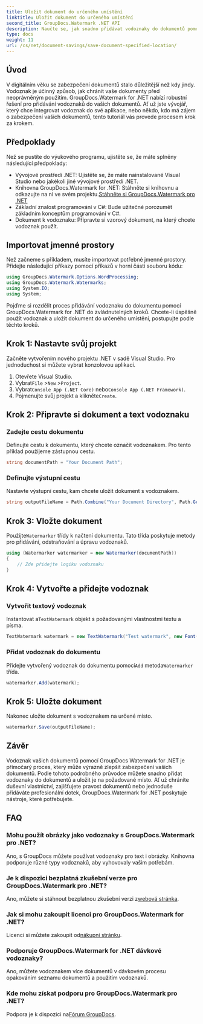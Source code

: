 ```yaml
---
title: Uložit dokument do určeného umístění
linktitle: Uložit dokument do určeného umístění
second_title: GroupDocs.Watermark .NET API
description: Naučte se, jak snadno přidávat vodoznaky do dokumentů pomocí GroupDocs.Watermark for .NET, pomocí tohoto podrobného průvodce. Zvyšte zabezpečení dokumentů.
type: docs
weight: 11
url: /cs/net/document-savings/save-document-specified-location/
---
```

## Úvod
V digitálním věku se zabezpečení dokumentů stalo důležitější než kdy jindy. Vodoznak je účinný způsob, jak chránit vaše dokumenty před neoprávněným použitím. GroupDocs.Watermark for .NET nabízí robustní řešení pro přidávání vodoznaků do vašich dokumentů. Ať už jste vývojář, který chce integrovat vodoznak do své aplikace, nebo někdo, kdo má zájem o zabezpečení vašich dokumentů, tento tutoriál vás provede procesem krok za krokem.
## Předpoklady
Než se pustíte do výukového programu, ujistěte se, že máte splněny následující předpoklady:
- Vývojové prostředí .NET: Ujistěte se, že máte nainstalované Visual Studio nebo jakékoli jiné vývojové prostředí .NET.
-  Knihovna GroupDocs.Watermark for .NET: Stáhněte si knihovnu a odkazujte na ni ve svém projektu.[Stáhněte si GroupDocs.Watermark pro .NET](https://releases.groupdocs.com/Watermark/net/)
- Základní znalost programování v C#: Bude užitečné porozumět základním konceptům programování v C#.
- Dokument k vodoznaku: Připravte si vzorový dokument, na který chcete vodoznak použít.
## Importovat jmenné prostory
Než začneme s příkladem, musíte importovat potřebné jmenné prostory. Přidejte následující příkazy pomocí příkazů v horní části souboru kódu:
```csharp
using GroupDocs.Watermark.Options.WordProcessing;
using GroupDocs.Watermark.Watermarks;
using System.IO;
using System;
```
Pojďme si rozdělit proces přidávání vodoznaku do dokumentu pomocí GroupDocs.Watermark for .NET do zvládnutelných kroků. Chcete-li úspěšně použít vodoznak a uložit dokument do určeného umístění, postupujte podle těchto kroků.
## Krok 1: Nastavte svůj projekt
Začněte vytvořením nového projektu .NET v sadě Visual Studio. Pro jednoduchost si můžete vybrat konzolovou aplikaci.
1. Otevřete Visual Studio.
2.  Vybrat`File` >`New` >`Project`.
3.  Vybrat`Console App (.NET Core)` nebo`Console App (.NET Framework)`.
4.  Pojmenujte svůj projekt a klikněte`Create`.

## Krok 2: Připravte si dokument a text vodoznaku
### Zadejte cestu dokumentu
Definujte cestu k dokumentu, který chcete označit vodoznakem. Pro tento příklad použijeme zástupnou cestu.
```csharp
string documentPath = "Your Document Path";
```
### Definujte výstupní cestu
Nastavte výstupní cestu, kam chcete uložit dokument s vodoznakem.
```csharp
string outputFileName = Path.Combine("Your Document Directory", Path.GetFileName(documentPath));
```
## Krok 3: Vložte dokument
 Použijte`Watermarker` třídy k načtení dokumentu. Tato třída poskytuje metody pro přidávání, odstraňování a úpravu vodoznaků.
```csharp
using (Watermarker watermarker = new Watermarker(documentPath))
{
    // Zde přidejte logiku vodoznaku
}
```
## Krok 4: Vytvořte a přidejte vodoznak

### Vytvořit textový vodoznak
 Instantovat a`TextWatermark` objekt s požadovanými vlastnostmi textu a písma.
```csharp
TextWatermark watermark = new TextWatermark("Test watermark", new Font("Arial", 12));
```
### Přidat vodoznak do dokumentu
 Přidejte vytvořený vodoznak do dokumentu pomocí`Add` metoda`Watermarker` třída.
```csharp
watermarker.Add(watermark);
```
## Krok 5: Uložte dokument
Nakonec uložte dokument s vodoznakem na určené místo.
```csharp
watermarker.Save(outputFileName);
```
## Závěr
Vodoznak vašich dokumentů pomocí GroupDocs Watermark for .NET je přímočarý proces, který může výrazně zlepšit zabezpečení vašich dokumentů. Podle tohoto podrobného průvodce můžete snadno přidat vodoznaky do dokumentů a uložit je na požadované místo. Ať už chráníte duševní vlastnictví, zajišťujete pravost dokumentů nebo jednoduše přidáváte profesionální dotek, GroupDocs.Watermark for .NET poskytuje nástroje, které potřebujete.
## FAQ
### Mohu použít obrázky jako vodoznaky s GroupDocs.Watermark pro .NET?
Ano, s GroupDocs můžete používat vodoznaky pro text i obrázky. Knihovna podporuje různé typy vodoznaků, aby vyhovovaly vašim potřebám.
### Je k dispozici bezplatná zkušební verze pro GroupDocs.Watermark pro .NET?
 Ano, můžete si stáhnout bezplatnou zkušební verzi z[webová stránka](https://releases.groupdocs.com/).
### Jak si mohu zakoupit licenci pro GroupDocs.Watermark for .NET?
 Licenci si můžete zakoupit od[nákupní stránku](https://purchase.groupdocs.com/buy).
### Podporuje GroupDocs.Watermark for .NET dávkové vodoznaky?
Ano, můžete vodoznakem více dokumentů v dávkovém procesu opakováním seznamu dokumentů a použitím vodoznaků.
### Kde mohu získat podporu pro GroupDocs.Watermark pro .NET?
 Podpora je k dispozici na[Fórum GroupDocs](https://forum.groupdocs.com/c/watermark/19).